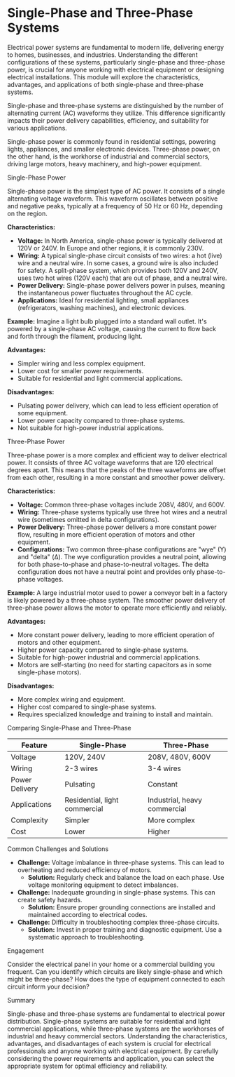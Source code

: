 # Single-Phase and Three-Phase Systems

Electrical power systems are fundamental to modern life, delivering energy to homes, businesses, and industries. Understanding the different configurations of these systems, particularly single-phase and three-phase power, is crucial for anyone working with electrical equipment or designing electrical installations. This module will explore the characteristics, advantages, and applications of both single-phase and three-phase systems.

Single-phase and three-phase systems are distinguished by the number of alternating current (AC) waveforms they utilize. This difference significantly impacts their power delivery capabilities, efficiency, and suitability for various applications.

Single-phase power is commonly found in residential settings, powering lights, appliances, and smaller electronic devices. Three-phase power, on the other hand, is the workhorse of industrial and commercial sectors, driving large motors, heavy machinery, and high-power equipment.

Single-Phase Power

Single-phase power is the simplest type of AC power. It consists of a single alternating voltage waveform. This waveform oscillates between positive and negative peaks, typically at a frequency of 50 Hz or 60 Hz, depending on the region.

**Characteristics:**

*   **Voltage:** In North America, single-phase power is typically delivered at 120V or 240V. In Europe and other regions, it is commonly 230V.
*   **Wiring:** A typical single-phase circuit consists of two wires: a hot (live) wire and a neutral wire. In some cases, a ground wire is also included for safety. A split-phase system, which provides both 120V and 240V, uses two hot wires (120V each) that are out of phase, and a neutral wire.
*   **Power Delivery:** Single-phase power delivers power in pulses, meaning the instantaneous power fluctuates throughout the AC cycle.
*   **Applications:** Ideal for residential lighting, small appliances (refrigerators, washing machines), and electronic devices.

**Example:** Imagine a light bulb plugged into a standard wall outlet. It's powered by a single-phase AC voltage, causing the current to flow back and forth through the filament, producing light.

**Advantages:**

*   Simpler wiring and less complex equipment.
*   Lower cost for smaller power requirements.
*   Suitable for residential and light commercial applications.

**Disadvantages:**

*   Pulsating power delivery, which can lead to less efficient operation of some equipment.
*   Lower power capacity compared to three-phase systems.
*   Not suitable for high-power industrial applications.

Three-Phase Power

Three-phase power is a more complex and efficient way to deliver electrical power. It consists of three AC voltage waveforms that are 120 electrical degrees apart. This means that the peaks of the three waveforms are offset from each other, resulting in a more constant and smoother power delivery.

**Characteristics:**

*   **Voltage:** Common three-phase voltages include 208V, 480V, and 600V.
*   **Wiring:** Three-phase systems typically use three hot wires and a neutral wire (sometimes omitted in delta configurations).
*   **Power Delivery:** Three-phase power delivers a more constant power flow, resulting in more efficient operation of motors and other equipment.
*   **Configurations:** Two common three-phase configurations are "wye" (Y) and "delta" (Δ). The wye configuration provides a neutral point, allowing for both phase-to-phase and phase-to-neutral voltages. The delta configuration does not have a neutral point and provides only phase-to-phase voltages.

**Example:** A large industrial motor used to power a conveyor belt in a factory is likely powered by a three-phase system. The smoother power delivery of three-phase power allows the motor to operate more efficiently and reliably.

**Advantages:**

*   More constant power delivery, leading to more efficient operation of motors and other equipment.
*   Higher power capacity compared to single-phase systems.
*   Suitable for high-power industrial and commercial applications.
*   Motors are self-starting (no need for starting capacitors as in some single-phase motors).

**Disadvantages:**

*   More complex wiring and equipment.
*   Higher cost compared to single-phase systems.
*   Requires specialized knowledge and training to install and maintain.

Comparing Single-Phase and Three-Phase

| Feature          | Single-Phase                  | Three-Phase                     |
| ---------------- | ------------------------------- | --------------------------------- |
| Voltage          | 120V, 240V                    | 208V, 480V, 600V                 |
| Wiring           | 2-3 wires                     | 3-4 wires                        |
| Power Delivery   | Pulsating                       | Constant                          |
| Applications     | Residential, light commercial   | Industrial, heavy commercial      |
| Complexity       | Simpler                         | More complex                      |
| Cost             | Lower                           | Higher                            |

Common Challenges and Solutions

*   **Challenge:** Voltage imbalance in three-phase systems. This can lead to overheating and reduced efficiency of motors.
    *   **Solution:** Regularly check and balance the load on each phase. Use voltage monitoring equipment to detect imbalances.
*   **Challenge:** Inadequate grounding in single-phase systems. This can create safety hazards.
    *   **Solution:** Ensure proper grounding connections are installed and maintained according to electrical codes.
*   **Challenge:** Difficulty in troubleshooting complex three-phase circuits.
    *   **Solution:** Invest in proper training and diagnostic equipment. Use a systematic approach to troubleshooting.

Engagement

Consider the electrical panel in your home or a commercial building you frequent. Can you identify which circuits are likely single-phase and which might be three-phase? How does the type of equipment connected to each circuit inform your decision?

Summary

Single-phase and three-phase systems are fundamental to electrical power distribution. Single-phase systems are suitable for residential and light commercial applications, while three-phase systems are the workhorses of industrial and heavy commercial sectors. Understanding the characteristics, advantages, and disadvantages of each system is crucial for electrical professionals and anyone working with electrical equipment. By carefully considering the power requirements and application, you can select the appropriate system for optimal efficiency and reliability.